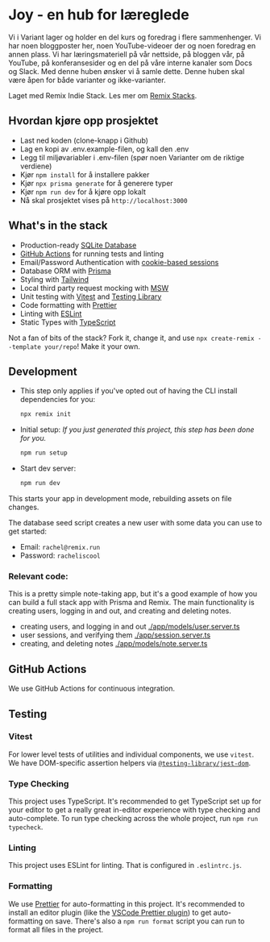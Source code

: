 # Joy - en hub for læreglede

Vi i Variant lager og holder en del kurs og foredrag i flere sammenhenger. Vi har noen bloggposter her, noen YouTube-videoer der og noen foredrag en annen plass. Vi har læringsmateriell på vår nettside, på bloggen vår, på YouTube, på konferansesider og en del på våre interne kanaler som Docs og Slack. Med denne huben ønsker vi å samle dette. Denne huben skal være åpen for både varianter og ikke-varianter.

Laget med Remix Indie Stack. Les mer om [Remix Stacks](https://remix.run/stacks).

## Hvordan kjøre opp prosjektet

- Last ned koden (clone-knapp i Github)
- Lag en kopi av .env.example-filen, og kall den .env
- Legg til miljøvariabler i .env-filen (spør noen Varianter om de riktige verdiene)
- Kjør `npm install` for å installere pakker
- Kjør `npx prisma generate` for å generere typer
- Kjør `npm run dev` for å kjøre opp lokalt
- Nå skal prosjektet vises på `http://localhost:3000`

## What's in the stack

- Production-ready [SQLite Database](https://sqlite.org)
- [GitHub Actions](https://github.com/features/actions) for running tests and linting
- Email/Password Authentication with [cookie-based sessions](https://remix.run/docs/en/v1/api/remix#createcookiesessionstorage)
- Database ORM with [Prisma](https://prisma.io)
- Styling with [Tailwind](https://tailwindcss.com/)
- Local third party request mocking with [MSW](https://mswjs.io)
- Unit testing with [Vitest](https://vitest.dev) and [Testing Library](https://testing-library.com)
- Code formatting with [Prettier](https://prettier.io)
- Linting with [ESLint](https://eslint.org)
- Static Types with [TypeScript](https://typescriptlang.org)

Not a fan of bits of the stack? Fork it, change it, and use `npx create-remix --template your/repo`! Make it your own.

## Development

- This step only applies if you've opted out of having the CLI install dependencies for you:

  ```sh
  npx remix init
  ```

- Initial setup: _If you just generated this project, this step has been done for you._

  ```sh
  npm run setup
  ```

- Start dev server:

  ```sh
  npm run dev
  ```

This starts your app in development mode, rebuilding assets on file changes.

The database seed script creates a new user with some data you can use to get started:

- Email: `rachel@remix.run`
- Password: `racheliscool`

### Relevant code:

This is a pretty simple note-taking app, but it's a good example of how you can build a full stack app with Prisma and Remix. The main functionality is creating users, logging in and out, and creating and deleting notes.

- creating users, and logging in and out [./app/models/user.server.ts](./app/models/user.server.ts)
- user sessions, and verifying them [./app/session.server.ts](./app/session.server.ts)
- creating, and deleting notes [./app/models/note.server.ts](./app/models/note.server.ts)

## GitHub Actions

We use GitHub Actions for continuous integration.

## Testing

### Vitest

For lower level tests of utilities and individual components, we use `vitest`. We have DOM-specific assertion helpers via [`@testing-library/jest-dom`](https://testing-library.com/jest-dom).

### Type Checking

This project uses TypeScript. It's recommended to get TypeScript set up for your editor to get a really great in-editor experience with type checking and auto-complete. To run type checking across the whole project, run `npm run typecheck`.

### Linting

This project uses ESLint for linting. That is configured in `.eslintrc.js`.

### Formatting

We use [Prettier](https://prettier.io/) for auto-formatting in this project. It's recommended to install an editor plugin (like the [VSCode Prettier plugin](https://marketplace.visualstudio.com/items?itemName=esbenp.prettier-vscode)) to get auto-formatting on save. There's also a `npm run format` script you can run to format all files in the project.
